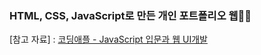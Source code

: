 ### HTML, CSS, JavaScript로 만든 개인 포트폴리오 웹🧑‍💻

[참고 자료] : [코딩애플 - JavaScript 입문과 웹 UI개발](https://codingapple.com/course/javascript-jquery-ui/)
